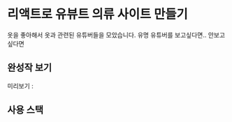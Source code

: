 # 리액트로 유뷰트 의류 사이트 만들기

옷을 좋아해서 옷과 관련된 유튜버들을 모았습니다.
유명 유튜버를 보고싶다면.. 안보고싶다면 

## 완성작 보기
미리보기 : 

## 사용 스택
